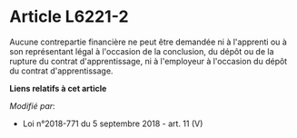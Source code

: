 # Article L6221-2

Aucune contrepartie financière ne peut être demandée ni à l'apprenti ou à son représentant légal à l'occasion de la
conclusion, du dépôt ou de la rupture du contrat d'apprentissage, ni à l'employeur à l'occasion du dépôt du contrat
d'apprentissage.

**Liens relatifs à cet article**

_Modifié par_:

  - Loi n°2018-771 du 5 septembre 2018 - art. 11 (V)
